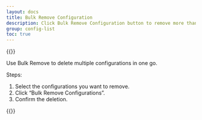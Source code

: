 ```yaml
---
layout: docs
title: Bulk Remove Configuration
description: Click Bulk Remove Configuration button to remove more than one configuration at a time.
group: config-list
toc: true
---
```

{{<img configuration-list-bulk-remove.png>}}

Use Bulk Remove to delete multiple configurations in one go.

Steps:
1. Select the configurations you want to remove.
2. Click “Bulk Remove Configurations”.
3. Confirm the deletion.

{{<img configuration-list-bulk-remove-modal.png>}}